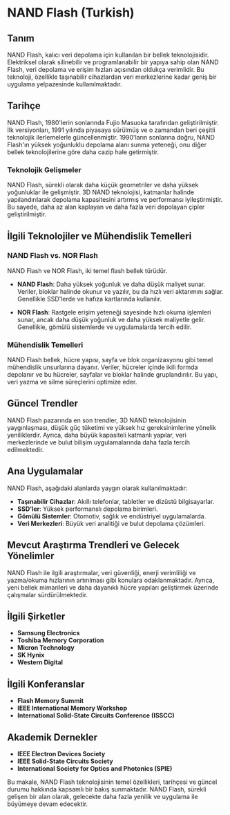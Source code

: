 # NAND Flash (Turkish)

## Tanım
NAND Flash, kalıcı veri depolama için kullanılan bir bellek teknolojisidir. Elektriksel olarak silinebilir ve programlanabilir bir yapıya sahip olan NAND Flash, veri depolama ve erişim hızları açısından oldukça verimlidir. Bu teknoloji, özellikle taşınabilir cihazlardan veri merkezlerine kadar geniş bir uygulama yelpazesinde kullanılmaktadır.

## Tarihçe
NAND Flash, 1980'lerin sonlarında Fujio Masuoka tarafından geliştirilmiştir. İlk versiyonları, 1991 yılında piyasaya sürülmüş ve o zamandan beri çeşitli teknolojik ilerlemelerle güncellenmiştir. 1990'ların sonlarına doğru, NAND Flash'ın yüksek yoğunluklu depolama alanı sunma yeteneği, onu diğer bellek teknolojilerine göre daha cazip hale getirmiştir.

### Teknolojik Gelişmeler
NAND Flash, sürekli olarak daha küçük geometriler ve daha yüksek yoğunluklar ile gelişmiştir. 3D NAND teknolojisi, katmanlar halinde yapılandırılarak depolama kapasitesini artırmış ve performansı iyileştirmiştir. Bu sayede, daha az alan kaplayan ve daha fazla veri depolayan çipler geliştirilmiştir.

## İlgili Teknolojiler ve Mühendislik Temelleri

### NAND Flash vs. NOR Flash
NAND Flash ve NOR Flash, iki temel flash bellek türüdür. 

- **NAND Flash**: Daha yüksek yoğunluk ve daha düşük maliyet sunar. Veriler, bloklar halinde okunur ve yazılır, bu da hızlı veri aktarımını sağlar. Genellikle SSD'lerde ve hafıza kartlarında kullanılır.
  
- **NOR Flash**: Rastgele erişim yeteneği sayesinde hızlı okuma işlemleri sunar, ancak daha düşük yoğunluk ve daha yüksek maliyetle gelir. Genellikle, gömülü sistemlerde ve uygulamalarda tercih edilir.

### Mühendislik Temelleri
NAND Flash bellek, hücre yapısı, sayfa ve blok organizasyonu gibi temel mühendislik unsurlarına dayanır. Veriler, hücreler içinde ikili formda depolanır ve bu hücreler, sayfalar ve bloklar halinde gruplandırılır. Bu yapı, veri yazma ve silme süreçlerini optimize eder.

## Güncel Trendler
NAND Flash pazarında en son trendler, 3D NAND teknolojisinin yaygınlaşması, düşük güç tüketimi ve yüksek hız gereksinimlerine yönelik yeniliklerdir. Ayrıca, daha büyük kapasiteli katmanlı yapılar, veri merkezlerinde ve bulut bilişim uygulamalarında daha fazla tercih edilmektedir.

## Ana Uygulamalar
NAND Flash, aşağıdaki alanlarda yaygın olarak kullanılmaktadır:

- **Taşınabilir Cihazlar**: Akıllı telefonlar, tabletler ve dizüstü bilgisayarlar.
- **SSD'ler**: Yüksek performanslı depolama birimleri.
- **Gömülü Sistemler**: Otomotiv, sağlık ve endüstriyel uygulamalarda.
- **Veri Merkezleri**: Büyük veri analitiği ve bulut depolama çözümleri.

## Mevcut Araştırma Trendleri ve Gelecek Yönelimler
NAND Flash ile ilgili araştırmalar, veri güvenliği, enerji verimliliği ve yazma/okuma hızlarının artırılması gibi konulara odaklanmaktadır. Ayrıca, yeni bellek mimarileri ve daha dayanıklı hücre yapıları geliştirmek üzerinde çalışmalar sürdürülmektedir.

## İlgili Şirketler
- **Samsung Electronics**
- **Toshiba Memory Corporation**
- **Micron Technology**
- **SK Hynix**
- **Western Digital**

## İlgili Konferanslar
- **Flash Memory Summit**
- **IEEE International Memory Workshop**
- **International Solid-State Circuits Conference (ISSCC)**

## Akademik Dernekler
- **IEEE Electron Devices Society**
- **IEEE Solid-State Circuits Society**
- **International Society for Optics and Photonics (SPIE)**

Bu makale, NAND Flash teknolojisinin temel özellikleri, tarihçesi ve güncel durumu hakkında kapsamlı bir bakış sunmaktadır. NAND Flash, sürekli gelişen bir alan olarak, gelecekte daha fazla yenilik ve uygulama ile büyümeye devam edecektir.